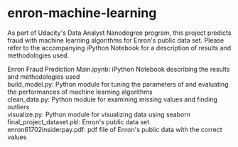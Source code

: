 # enron-machine-learning
As part of Udacity's Data Analyst Nanodegree program, this project predicts fraud with machine learning algorithms for Enron's public data set. 
Please refer to the accompanying iPython Notebook for a description of results and methodologies used.  

Enron Fraud Prediction Main.ipynb:  iPython Notebook describing the results and methodologies used      
build_model.py: Python module for tuning the parameters of and evaluating the performances of machine learning algorithms    
clean_data.py:  Python module for examining missing values and finding outliers   
visualize.py:   Python module for visualizing data using seaborn  
final_project_dataset.pkl: Enron's public data set  
enron61702insiderpay.pdf:  pdf file of Enron's public data with the correct values




